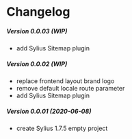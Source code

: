 Changelog
=========

##### Version 0.0.03 (WIP)
 * add Sylius Sitemap plugin

##### Version 0.0.02 (WIP)
 * replace frontend layout brand logo
 * remove default locale route parameter
 * add Sylius Sitemap plugin

##### Version 0.0.01 (2020-06-08)
 * create Sylius 1.7.5 empty project
